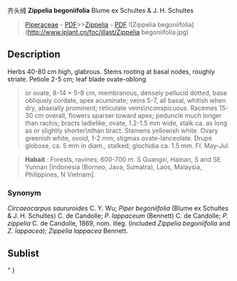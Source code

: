 齐头绒 **Zippelia begoniifolia** Blume ex Schultes & J. H. Schultes

> [Piperaceae](http://www.iplant.cn/info/Piperaceae?t=foc) - [PDF](http://www.iplant.cn/foc/pdf/Piperaceae.pdf)>>[Zippelia](http://www.iplant.cn/info/Zippelia?t=foc) - [PDF](http://www.iplant.cn/foc/pdf/Zippelia.pdf)
![Zippelia begoniifolia](http://www.iplant.cn/foc/illast/Zippelia begoniifolia.jpg)

## Description

Herbs 40-80 cm high, glabrous. Stems rooting at basal nodes, roughly striate. Petiole 2-5 cm; leaf blade ovate-oblong 
> 
> or ovate, 8-14 × 5-8 cm, membranous, densely pellucid dotted, base obliquely cordate, apex acuminate; veins 5-7, all basal, whitish when dry, abaxially prominent; reticulate veins\nconspicuous. Racemes 15-30 cm overall, flowers sparser toward apex; peduncle much longer than rachis; bracts ladlelike, ovate, 1.2-1.5 mm wide, stalk ca. as long as or slightly shorter\nthan bract. Stamens yellowish white. Ovary greenish white, ovoid, 1-2 mm; stigmas ovate-lanceolate. Drupe globose, ca. 5 mm in diam., stalked; glochidia ca. 1.5 mm. Fl. May-Jul.

> **Habait** : 
> Forests, ravines; 600-700 m. S Guangxi, Hainan, S and SE Yunnan [Indonesia (Borneo, Java, Sumatra), Laos, Malaysia, Philippines, N Vietnam].

### Synonym
*Circaeocarpus saururoides* C. Y. Wu; *Piper begoniifolia* (Blume ex Schultes & J. H. Schultes) C. de Candolle; *P. lappaceum* (Bennett) C. de Candolle; *P. zippelia* C. de Candolle, 1869, nom. illeg. (included *Zippelia begoniifolia* and *Z. lappacea*); *Zippelia lappacea* Bennett.

## Sublist
"
}